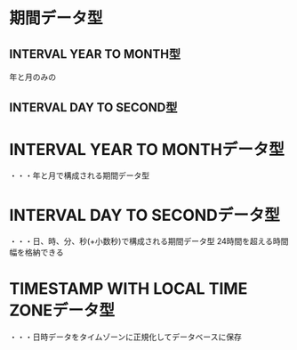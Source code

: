 # 期間データ型
## INTERVAL YEAR TO MONTH型
年と月のみの
## INTERVAL DAY TO SECOND型




# INTERVAL YEAR TO MONTHデータ型
・・・年と月で構成される期間データ型
# INTERVAL DAY TO SECONDデータ型
・・・日、時、分、秒(+小数秒)で構成される期間データ型
24時間を超える時間幅を格納できる

# TIMESTAMP WITH LOCAL TIME ZONEデータ型
・・・日時データをタイムゾーンに正規化してデータベースに保存